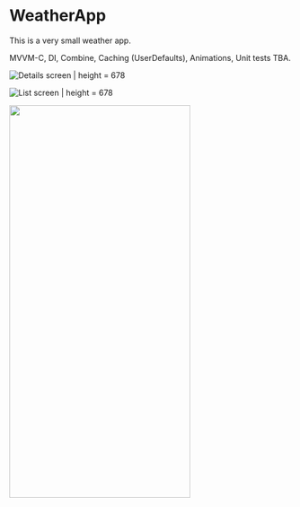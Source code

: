 # WeatherApp
This is a very small weather app. 

MVVM-C, DI, Combine, Caching (UserDefaults), Animations, Unit tests
TBA.

![Details screen](https://github.com/user-attachments/assets/9f8aa51a-1759-44c4-a12d-bacc815652d2) | height = 678

![List screen](https://github.com/user-attachments/assets/c92c44a5-cb4f-4e48-a0ec-1e7d807940ca) | height = 678

<img src="https://github.com/user-attachments/assets/9f8aa51a-1759-44c4-a12d-bacc815652d2" width="322" height="700"/>
